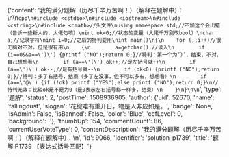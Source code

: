{'content': '我的满分题解（历尽千辛万苦啊！）（解释在题解中）：\n\n```cpp\n#include <cstdio>\n#include <iostream>\n#include <cstring>\n#include <cmath>//头文件\nusing namespace std;//不加这个会出错（告诉一些新人的，大佬勿喷）\nint ok=0;//状态的变量（大佬千万别改bool）\nchar a;//记录字符\nint i=0;//之后的特判要用\nint main()\n{\n    for (;;i++)//很无脑对不对，但是很有用\n    {\n        a=getchar();//读入\n        if (i==0&&a==\')\') {printf ("NO");return 0;}//特判：第一个为‘）’，结束，不对，自己想想看\n        if (a==\'(\') ok++;//是左括号就++\n        if (a==\')\') ok--;//是有括号就--\n        if (ok<0) {printf ("NO");return 0;}//特判：多了右括号，结束（多了左没事，但不可以多右，想想看）\n        if (a==\'@\') {if (!ok) printf ("YES");else printf ("NO");return 0;}\n//特判无效：比较ok是不是为0（是0表示左右括号都一样多，结束）\n    }\n}\n\n```', 'type': '题解', 'status': 2, 'postTime': 1508936905, 'author': {'uid': 52670, 'name': 'fallingdust', 'slogan': '花绽难有重开日，物是人非应如是。', 'badge': None, 'isAdmin': False, 'isBanned': False, 'color': 'Blue', 'ccfLevel': 0, 'background': ''}, 'thumbUp': 154, 'commentCount': 86, 'currentUserVoteType': 0, 'contentDescription': '我的满分题解（历尽千辛万苦啊！）（解释在题解中）：\n', 'id': 9066, 'identifier': 'solution-p1739', 'title': '题解 P1739 【表达式括号匹配】'}